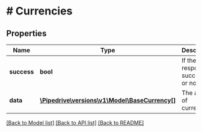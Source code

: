 # # Currencies

## Properties

Name | Type | Description | Notes
------------ | ------------- | ------------- | -------------
**success** | **bool** | If the response is successful or not | [optional]
**data** | [**\Pipedrive\versions\v1\Model\BaseCurrency[]**](BaseCurrency.md) | The array of currencies | [optional]

[[Back to Model list]](../../README.md#models) [[Back to API list]](../../README.md#endpoints) [[Back to README]](../../README.md)
